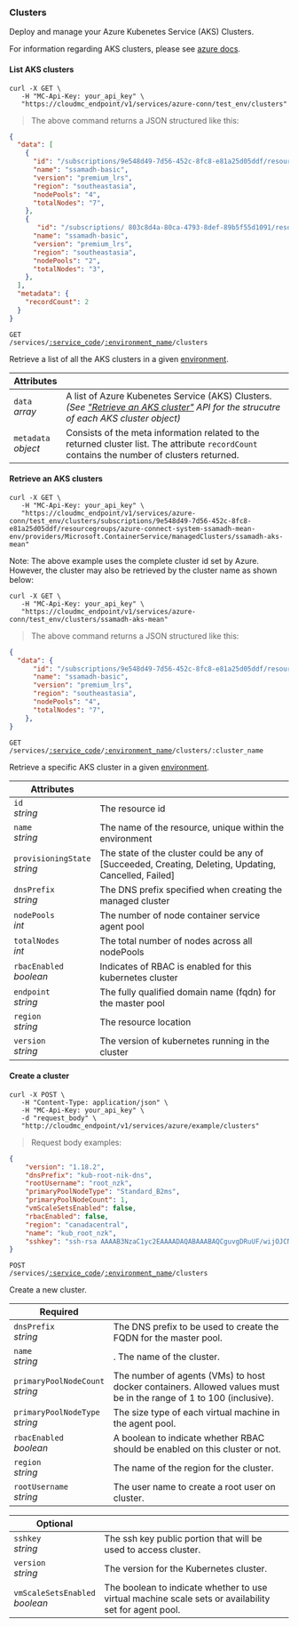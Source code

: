 ### Clusters

Deploy and manage your Azure Kubenetes Service (AKS) Clusters.

For information regarding AKS clusters, please see [azure docs](https://docs.microsoft.com/en-us/azure/aks/).

<!-------------------- LIST AKS Clusters -------------------->

#### List AKS clusters

```shell
curl -X GET \
   -H "MC-Api-Key: your_api_key" \
   "https://cloudmc_endpoint/v1/services/azure-conn/test_env/clusters"
```
> The above command returns a JSON structured like this:

```json
{
  "data": [
    {
      "id": "/subscriptions/9e548d49-7d56-452c-8fc8-e81a25d05ddf/resourcegroups/azure-connect-system-ssamadh-mean-env/providers/Microsoft.ContainerService/managedClusters/ssamadh-aks-mean",
      "name": "ssamadh-basic",
      "version": "premium_lrs",
      "region": "southeastasia",
      "nodePools": "4",
      "totalNodes": "7",
    },
    {
       "id": "/subscriptions/ 803c8d4a-80ca-4793-8def-89b5f55d1091/resourcegroups/azure-connect-system-ssamadh-mean-env/providers/Microsoft.ContainerService/managedClusters/ssamadh-aks-mean",
      "name": "ssamadh-basic",
      "version": "premium_lrs",
      "region": "southeastasia",
      "nodePools": "2",
      "totalNodes": "3",
    },
  ],
  "metadata": {
    "recordCount": 2
  }
}
```

<code>GET /services/<a href="#administration-service-connections">:service_code</a>/<a href="#administration-environments">:environment_name</a>/clusters</code>

Retrieve a list of all the AKS clusters in a given [environment](#administration-environments).

Attributes | &nbsp;
------- | -----------
`data`<br/>*array* | A list of Azure Kubenetes Service (AKS) Clusters. _(See ["Retrieve an AKS cluster"](#azure-retrieve-an-aks-cluster) API for the strucutre of each AKS cluster object)_
`metadata`<br/>*object* | Consists of the meta information related to the returned cluster list. The attribute `recordCount` contains the number of clusters returned.

<!-------------------- Retrieve  AKS Cluster -------------------->

#### Retrieve an AKS clusters

```shell
curl -X GET \
   -H "MC-Api-Key: your_api_key" \
   "https://cloudmc_endpoint/v1/services/azure-conn/test_env/clusters/subscriptions/9e548d49-7d56-452c-8fc8-e81a25d05ddf/resourcegroups/azure-connect-system-ssamadh-mean-env/providers/Microsoft.ContainerService/managedClusters/ssamadh-aks-mean"
```

Note: The above example uses the complete cluster id set by Azure. However, the cluster may also be retrieved by the cluster name as shown below:

```shell
curl -X GET \
   -H "MC-Api-Key: your_api_key" \
   "https://cloudmc_endpoint/v1/services/azure-conn/test_env/clusters/ssamadh-aks-mean"
```
> The above command returns a JSON structured like this:

```json
{
  "data": {
      "id": "/subscriptions/9e548d49-7d56-452c-8fc8-e81a25d05ddf/resourcegroups/azure-connect-system-ssamadh-mean-env/providers/Microsoft.ContainerService/managedClusters/ssamadh-aks-mean",
      "name": "ssamadh-basic",
      "version": "premium_lrs",
      "region": "southeastasia",
      "nodePools": "4",
      "totalNodes": "7",
    },
}
```

<code>GET /services/<a href="#administration-service-connections">:service_code</a>/<a href="#administration-environments">:environment_name</a>/clusters/:cluster_name</code>

Retrieve a specific AKS cluster in a given [environment](#administration-environments).

Attributes        | &nbsp;
-------           | -----------
`id` <br/>*string* | The resource id
`name` <br/>*string* | The name of the resource, unique within the environment
`provisioningState` <br/>*string*  | The state of the cluster could be any of [Succeeded, Creating, Deleting, Updating, Cancelled, Failed]
`dnsPrefix`<br/>*string* | The DNS prefix specified when creating the managed cluster
`nodePools`<br/>*int* | The number of node container service agent pool
`totalNodes`<br/>*int* | The total number of nodes across all nodePools
`rbacEnabled`<br/>*boolean* | Indicates of RBAC is enabled for this kubernetes cluster
`endpoint`<br/>*string* | The fully qualified domain name (fqdn) for the master pool
`region`<br/>*string* | The resource location
`version` <br/>*string* | The version of kubernetes running in the cluster



<!-------------------- CREATE AKS CLUSTER -------------------->

#### Create a cluster

```shell
curl -X POST \
   -H "Content-Type: application/json" \
   -H "MC-Api-Key: your_api_key" \
   -d "request_body" \
   "http://cloudmc_endpoint/v1/services/azure/example/clusters"
```
> Request body examples:

```json
{
	"version": "1.18.2",
	"dnsPrefix": "kub-root-nik-dns",
	"rootUsername": "root_nzk",
	"primaryPoolNodeType": "Standard_B2ms",
	"primaryPoolNodeCount": 1,
	"vmScaleSetsEnabled": false,
	"rbacEnabled": false,
	"region": "canadacentral",
	"name": "kub_root_nzk",
	"sshkey": "ssh-rsa AAAAB3NzaC1yc2EAAAADAQABAAABAQCguvgDRuUF/wijOJCNmYlQHujCmUHl/i0Ubos4nHy5uCBdn1LGF+PG3TpJqO1LUWqpHaPl4yN7bpsdXyq6a9nxe0C1bQ4FK6P5qm0X320uvqv34jwTPsIbnhw9I317df+xJyXXsL/P5vS4ULPMC5UZjWm4BYe7did4zmXXhA/zmLY6cUg19sZp5r5SUQcf5xHAqO3cQVZwzBhBMwroflZZ59zNpxy+xXPBqC3IdusF2yTDW7bwCQHESUOsd9XhwrzCB+1wETKjLpk0wkWj8G2j1pkKGRpv60QcG85lbZvQAg54v3HYD7fVJCaz9gJJoiyRBnqQ6XVxam5bZgiMKa0J johndoe@machine.local"
}
```

<code>POST /services/<a href="#administration-service-connections">:service_code</a>/<a href="#administration-environments">:environment_name</a>/clusters</code>

Create a new cluster.

Required | &nbsp;
------- | -----------
`dnsPrefix`<br/>*string* | The DNS prefix to be used to create the FQDN for the master pool.
`name`<br/>*string* | . The name of the cluster.
`primaryPoolNodeCount`<br/>*string* | The number of agents (VMs) to host docker containers. Allowed values must be in the range of 1 to 100 (inclusive).
`primaryPoolNodeType`<br/>*string* | The size type of each virtual machine in the agent pool.
`rbacEnabled`<br/>*boolean* | A boolean to indicate whether RBAC should be enabled on this cluster or not.
`region`<br/>*string* | The name of the region for the cluster.
`rootUsername`<br/>*string* | The user name to create a root user on cluster.

Optional | &nbsp;
------- | -----------
`sshkey`<br/>*string* | The ssh key public portion that will be used to access cluster.
`version` <br/>*string* | The version for the Kubernetes cluster.
`vmScaleSetsEnabled`<br/>*boolean* | The boolean to indicate whether to use virtual machine scale sets or availability set for agent pool.